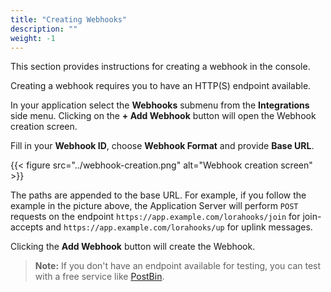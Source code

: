 ```yaml
---
title: "Creating Webhooks"
description: ""
weight: -1
---
```


This section provides instructions for creating a webhook in the console.

<!--more-->

Creating a webhook requires you to have an HTTP(S) endpoint available.

In your application select the **Webhooks** submenu from the **Integrations** side menu. Clicking on the **+ Add Webhook** button will open the Webhook creation screen. 

Fill in your **Webhook ID**, choose **Webhook Format** and provide **Base URL**.

{{< figure src="../webhook-creation.png" alt="Webhook creation screen" >}}

The paths are appended to the base URL. For example, if you follow the example in the picture above, the Application Server will perform `POST` requests on the endpoint `https://app.example.com/lorahooks/join` for join-accepts and `https://app.example.com/lorahooks/up` for uplink messages. 

Clicking the **Add Webhook** button will create the Webhook.

>**Note:** If you don't have an endpoint available for testing, you can test with a free service like [PostBin](https://postb.in).
